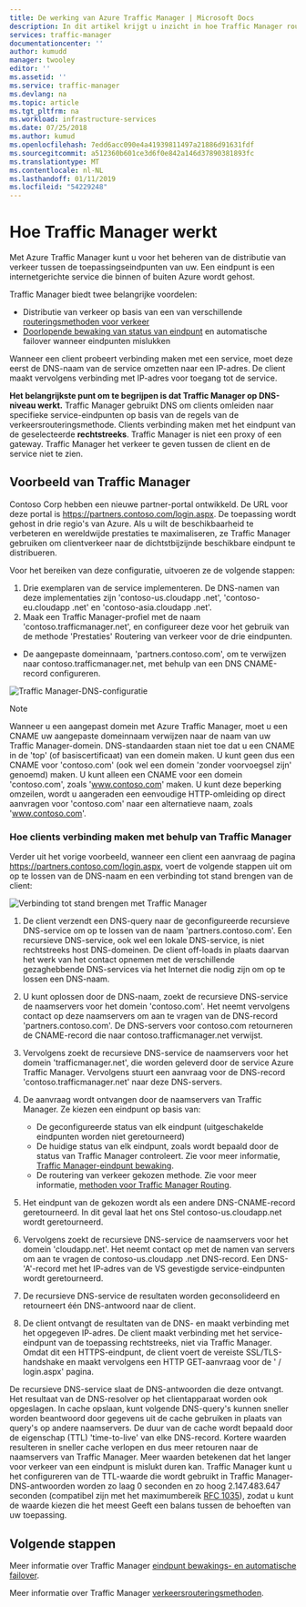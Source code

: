 ```yaml
---
title: De werking van Azure Traffic Manager | Microsoft Docs
description: In dit artikel krijgt u inzicht in hoe Traffic Manager routeert verkeer voor hoge prestaties en beschikbaarheid van uw web-apps
services: traffic-manager
documentationcenter: ''
author: kumudd
manager: twooley
editor: ''
ms.assetid: ''
ms.service: traffic-manager
ms.devlang: na
ms.topic: article
ms.tgt_pltfrm: na
ms.workload: infrastructure-services
ms.date: 07/25/2018
ms.author: kumud
ms.openlocfilehash: 7edd6acc090e4a41939811497a21886d91631fdf
ms.sourcegitcommit: a512360b601ce3d6f0e842a146d37890381893fc
ms.translationtype: MT
ms.contentlocale: nl-NL
ms.lasthandoff: 01/11/2019
ms.locfileid: "54229248"
---
```

# <a name="how-traffic-manager-works"></a>Hoe Traffic Manager werkt

Met Azure Traffic Manager kunt u voor het beheren van de distributie van verkeer tussen de toepassingseindpunten van uw. Een eindpunt is een internetgerichte service die binnen of buiten Azure wordt gehost.

Traffic Manager biedt twee belangrijke voordelen:

- Distributie van verkeer op basis van een van verschillende [routeringsmethoden voor verkeer](traffic-manager-routing-methods.md)
- [Doorlopende bewaking van status van eindpunt](traffic-manager-monitoring.md) en automatische failover wanneer eindpunten mislukken

Wanneer een client probeert verbinding maken met een service, moet deze eerst de DNS-naam van de service omzetten naar een IP-adres. De client maakt vervolgens verbinding met IP-adres voor toegang tot de service.

**Het belangrijkste punt om te begrijpen is dat Traffic Manager op DNS-niveau werkt.**  Traffic Manager gebruikt DNS om clients omleiden naar specifieke service-eindpunten op basis van de regels van de verkeersrouteringsmethode. Clients verbinding maken met het eindpunt van de geselecteerde **rechtstreeks**. Traffic Manager is niet een proxy of een gateway. Traffic Manager het verkeer te geven tussen de client en de service niet te zien.

## <a name="traffic-manager-example"></a>Voorbeeld van Traffic Manager

Contoso Corp hebben een nieuwe partner-portal ontwikkeld. De URL voor deze portal is https://partners.contoso.com/login.aspx. De toepassing wordt gehost in drie regio's van Azure. Als u wilt de beschikbaarheid te verbeteren en wereldwijde prestaties te maximaliseren, ze Traffic Manager gebruiken om clientverkeer naar de dichtstbijzijnde beschikbare eindpunt te distribueren.

Voor het bereiken van deze configuratie, uitvoeren ze de volgende stappen:

1. Drie exemplaren van de service implementeren. De DNS-namen van deze implementaties zijn 'contoso-us.cloudapp .net', 'contoso-eu.cloudapp .net' en 'contoso-asia.cloudapp .net'.
2. Maak een Traffic Manager-profiel met de naam 'contoso.trafficmanager.net', en configureer deze voor het gebruik van de methode 'Prestaties' Routering van verkeer voor de drie eindpunten.
* De aangepaste domeinnaam, 'partners.contoso.com', om te verwijzen naar contoso.trafficmanager.net, met behulp van een DNS CNAME-record configureren.

![Traffic Manager-DNS-configuratie][1]

> [!NOTE]
> Wanneer u een aangepast domein met Azure Traffic Manager, moet u een CNAME uw aangepaste domeinnaam verwijzen naar de naam van uw Traffic Manager-domein. DNS-standaarden staan niet toe dat u een CNAME in de 'top' (of basiscertificaat) van een domein maken. U kunt geen dus een CNAME voor 'contoso.com' (ook wel een domein 'zonder voorvoegsel zijn' genoemd) maken. U kunt alleen een CNAME voor een domein 'contoso.com', zoals 'www.contoso.com' maken. U kunt deze beperking omzeilen, wordt u aangeraden een eenvoudige HTTP-omleiding op direct aanvragen voor 'contoso.com' naar een alternatieve naam, zoals 'www.contoso.com'.

### <a name="how-clients-connect-using-traffic-manager"></a>Hoe clients verbinding maken met behulp van Traffic Manager

Verder uit het vorige voorbeeld, wanneer een client een aanvraag de pagina https://partners.contoso.com/login.aspx, voert de volgende stappen uit om op te lossen van de DNS-naam en een verbinding tot stand brengen van de client:

![Verbinding tot stand brengen met Traffic Manager][2]

1. De client verzendt een DNS-query naar de geconfigureerde recursieve DNS-service om op te lossen van de naam 'partners.contoso.com'. Een recursieve DNS-service, ook wel een lokale DNS-service, is niet rechtstreeks host DNS-domeinen. De client off-loads in plaats daarvan het werk van het contact opnemen met de verschillende gezaghebbende DNS-services via het Internet die nodig zijn om op te lossen een DNS-naam.
2. U kunt oplossen door de DNS-naam, zoekt de recursieve DNS-service de naamservers voor het domein 'contoso.com'. Het neemt vervolgens contact op deze naamservers om aan te vragen van de DNS-record 'partners.contoso.com'. De DNS-servers voor contoso.com retourneren de CNAME-record die naar contoso.trafficmanager.net verwijst.
3. Vervolgens zoekt de recursieve DNS-service de naamservers voor het domein 'trafficmanager.net', die worden geleverd door de service Azure Traffic Manager. Vervolgens stuurt een aanvraag voor de DNS-record 'contoso.trafficmanager.net' naar deze DNS-servers.
4. De aanvraag wordt ontvangen door de naamservers van Traffic Manager. Ze kiezen een eindpunt op basis van:

    - De geconfigureerde status van elk eindpunt (uitgeschakelde eindpunten worden niet geretourneerd)
    - De huidige status van elk eindpunt, zoals wordt bepaald door de status van Traffic Manager controleert. Zie voor meer informatie, [Traffic Manager-eindpunt bewaking](traffic-manager-monitoring.md).
    - De routering van verkeer gekozen methode. Zie voor meer informatie, [methoden voor Traffic Manager Routing](traffic-manager-routing-methods.md).

5. Het eindpunt van de gekozen wordt als een andere DNS-CNAME-record geretourneerd. In dit geval laat het ons Stel contoso-us.cloudapp.net wordt geretourneerd.
6. Vervolgens zoekt de recursieve DNS-service de naamservers voor het domein 'cloudapp.net'. Het neemt contact op met de namen van servers om aan te vragen de contoso-us.cloudapp .net DNS-record. Een DNS-'A'-record met het IP-adres van de VS gevestigde service-eindpunten wordt geretourneerd.
7. De recursieve DNS-service de resultaten worden geconsolideerd en retourneert één DNS-antwoord naar de client.
8. De client ontvangt de resultaten van de DNS- en maakt verbinding met het opgegeven IP-adres. De client maakt verbinding met het service-eindpunt van de toepassing rechtstreeks, niet via Traffic Manager. Omdat dit een HTTPS-eindpunt, de client voert de vereiste SSL/TLS-handshake en maakt vervolgens een HTTP GET-aanvraag voor de ' / login.aspx' pagina.

De recursieve DNS-service slaat de DNS-antwoorden die deze ontvangt. Het resultaat van de DNS-resolver op het clientapparaat worden ook opgeslagen. In cache opslaan, kunt volgende DNS-query's kunnen sneller worden beantwoord door gegevens uit de cache gebruiken in plaats van query's op andere naamservers. De duur van de cache wordt bepaald door de eigenschap (TTL) 'time-to-live' van elke DNS-record. Kortere waarden resulteren in sneller cache verlopen en dus meer retouren naar de naamservers van Traffic Manager. Meer waarden betekenen dat het langer voor verkeer van een eindpunt is mislukt duren kan. Traffic Manager kunt u het configureren van de TTL-waarde die wordt gebruikt in Traffic Manager-DNS-antwoorden worden zo laag 0 seconden en zo hoog 2.147.483.647 seconden (compatibel zijn met het maximumbereik [RFC 1035](https://www.ietf.org/rfc/rfc1035.txt)), zodat u kunt de waarde kiezen die het meest Geeft een balans tussen de behoeften van uw toepassing.


## <a name="next-steps"></a>Volgende stappen

Meer informatie over Traffic Manager [eindpunt bewakings- en automatische failover](traffic-manager-monitoring.md).

Meer informatie over Traffic Manager [verkeersrouteringsmethoden](traffic-manager-routing-methods.md).

<!--Image references-->
[1]: ./media/traffic-manager-how-traffic-manager-works/dns-configuration.png
[2]: ./media/traffic-manager-how-traffic-manager-works/flow.png

